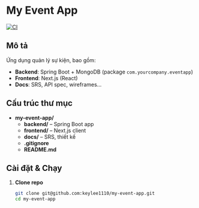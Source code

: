 # My Event App

[![CI](https://github.com/keylee1110/my-event-app/actions/workflows/ci.yml/badge.svg)](https://github.com/keylee1110/my-event-app/actions/workflows/ci.yml)

## Mô tả
Ứng dụng quản lý sự kiện, bao gồm:
- **Backend**: Spring Boot + MongoDB (package `com.yourcompany.eventapp`)
- **Frontend**: Next.js (React)
- **Docs**: SRS, API spec, wireframes…

## Cấu trúc thư mục
- **my-event-app/**
  - **backend/** – Spring Boot app  
  - **frontend/** – Next.js client  
  - **docs/** – SRS, thiết kế  
  - **.gitignore**  
  - **README.md**

## Cài đặt & Chạy
1. **Clone repo**  
   ```bash
   git clone git@github.com:keylee1110/my-event-app.git
   cd my-event-app
